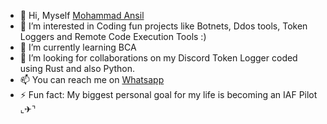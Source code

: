 - 👋 Hi, Myself [Mohammad Ansil](https://github.com/MasterOfBrokenLogic)
- 👀 I’m interested in Coding fun projects like Botnets, Ddos tools, Token Loggers and Remote Code Execution Tools :)
- 🌱 I’m currently learning BCA
- 💞️ I’m looking for collaborations on my Discord Token Logger coded using Rust and also Python.
- 📫 You can reach me on [Whatsapp](https://wa.me/message/FUQ35AQ6J7R5L1)
- ⚡ Fun fact: My biggest personal goal for my life is becoming an IAF Pilot ⌞✈⌝

<!---
MasterOfBrokenLogic/MasterOfBrokenLogic is a ✨ special ✨ repository because its `README.md` (this file) appears on your GitHub profile.
You can click the Preview link to take a look at your changes.
--->

